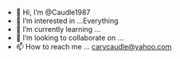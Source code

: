 - 👋 Hi, I’m @Caudle1987
- 👀 I’m interested in ...Everything
- 🌱 I’m currently learning ...
- 💞️ I’m looking to collaborate on ...
- 📫 How to reach me ... carycaudle@yahoo.com

<!---
Caudle1987/Caudle1987 is a ✨ special ✨ repository because its `README.md` (this file) appears on your GitHub profile.
You can click the Preview link to take a look at your changes.
--->

